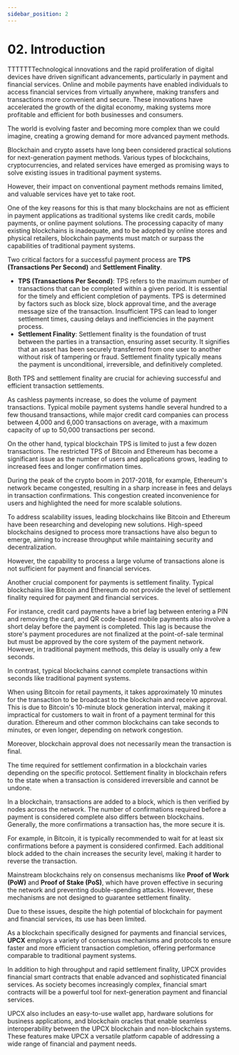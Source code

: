 ```yaml
---
sidebar_position: 2
---
```


# 02. Introduction

TTTTTTTechnological innovations and the rapid proliferation of digital devices have driven significant advancements, particularly in payment and financial services. Online and mobile payments have enabled individuals to access financial services from virtually anywhere, making transfers and transactions more convenient and secure. These innovations have accelerated the growth of the digital economy, making systems more profitable and efficient for both businesses and consumers.

The world is evolving faster and becoming more complex than we could imagine, creating a growing demand for more advanced payment methods.

Blockchain and crypto assets have long been considered practical solutions for next-generation payment methods. Various types of blockchains, cryptocurrencies, and related services have emerged as promising ways to solve existing issues in traditional payment systems.

However, their impact on conventional payment methods remains limited, and valuable services have yet to take root.

One of the key reasons for this is that many blockchains are not as efficient in payment applications as traditional systems like credit cards, mobile payments, or online payment solutions. The processing capacity of many existing blockchains is inadequate, and to be adopted by online stores and physical retailers, blockchain payments must match or surpass the capabilities of traditional payment systems.

Two critical factors for a successful payment process are **TPS (Transactions Per Second)** and **Settlement Finality**.

- **TPS (Transactions Per Second)**:
  TPS refers to the maximum number of transactions that can be completed within a given period. It is essential for the timely and efficient completion of payments. TPS is determined by factors such as block size, block approval time, and the average message size of the transaction. Insufficient TPS can lead to longer settlement times, causing delays and inefficiencies in the payment process.
- **Settlement Finality**:
  Settlement finality is the foundation of trust between the parties in a transaction, ensuring asset security. It signifies that an asset has been securely transferred from one user to another without risk of tampering or fraud. Settlement finality typically means the payment is unconditional, irreversible, and definitively completed.

Both TPS and settlement finality are crucial for achieving successful and efficient transaction settlements.

As cashless payments increase, so does the volume of payment transactions. Typical mobile payment systems handle several hundred to a few thousand transactions, while major credit card companies can process between 4,000 and 6,000 transactions on average, with a maximum capacity of up to 50,000 transactions per second.

On the other hand, typical blockchain TPS is limited to just a few dozen transactions. The restricted TPS of Bitcoin and Ethereum has become a significant issue as the number of users and applications grows, leading to increased fees and longer confirmation times.

During the peak of the crypto boom in 2017-2018, for example, Ethereum's network became congested, resulting in a sharp increase in fees and delays in transaction confirmations. This congestion created inconvenience for users and highlighted the need for more scalable solutions.

To address scalability issues, leading blockchains like Bitcoin and Ethereum have been researching and developing new solutions. High-speed blockchains designed to process more transactions have also begun to emerge, aiming to increase throughput while maintaining security and decentralization.

However, the capability to process a large volume of transactions alone is not sufficient for payment and financial services.

Another crucial component for payments is settlement finality. Typical blockchains like Bitcoin and Ethereum do not provide the level of settlement finality required for payment and financial services.

For instance, credit card payments have a brief lag between entering a PIN and removing the card, and QR code-based mobile payments also involve a short delay before the payment is completed. This lag is because the store's payment procedures are not finalized at the point-of-sale terminal but must be approved by the core system of the payment network. However, in traditional payment methods, this delay is usually only a few seconds.

In contrast, typical blockchains cannot complete transactions within seconds like traditional payment systems.

When using Bitcoin for retail payments, it takes approximately 10 minutes for the transaction to be broadcast to the blockchain and receive approval. This is due to Bitcoin's 10-minute block generation interval, making it impractical for customers to wait in front of a payment terminal for this duration. Ethereum and other common blockchains can take seconds to minutes, or even longer, depending on network congestion.

Moreover, blockchain approval does not necessarily mean the transaction is final.

The time required for settlement confirmation in a blockchain varies depending on the specific protocol. Settlement finality in blockchain refers to the state when a transaction is considered irreversible and cannot be undone.

In a blockchain, transactions are added to a block, which is then verified by nodes across the network. The number of confirmations required before a payment is considered complete also differs between blockchains. Generally, the more confirmations a transaction has, the more secure it is.

For example, in Bitcoin, it is typically recommended to wait for at least six confirmations before a payment is considered confirmed. Each additional block added to the chain increases the security level, making it harder to reverse the transaction.

Mainstream blockchains rely on consensus mechanisms like **Proof of Work (PoW)** and **Proof of Stake (PoS)**, which have proven effective in securing the network and preventing double-spending attacks. However, these mechanisms are not designed to guarantee settlement finality.

Due to these issues, despite the high potential of blockchain for payment and financial services, its use has been limited.

As a blockchain specifically designed for payments and financial services, **UPCX** employs a variety of consensus mechanisms and protocols to ensure faster and more efficient transaction completion, offering performance comparable to traditional payment systems.

In addition to high throughput and rapid settlement finality, UPCX provides financial smart contracts that enable advanced and sophisticated financial services. As society becomes increasingly complex, financial smart contracts will be a powerful tool for next-generation payment and financial services.

UPCX also includes an easy-to-use wallet app, hardware solutions for business applications, and blockchain oracles that enable seamless interoperability between the UPCX blockchain and non-blockchain systems. These features make UPCX a versatile platform capable of addressing a wide range of financial and payment needs.
